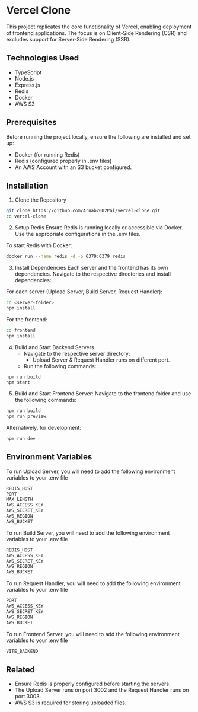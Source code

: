 # Vercel Clone

This project replicates the core functionality of Vercel, enabling deployment of frontend applications. The focus is on Client-Side Rendering (CSR) and excludes support for Server-Side Rendering (SSR).

## Technologies Used

- TypeScript
- Node.js
- Express.js
- Redis
- Docker
- AWS S3
## Prerequisites

Before running the project locally, ensure the following are installed and set up:

- Docker (for running Redis)
- Redis (configured properly in .env files)
- An AWS Account with an S3 bucket configured.
## Installation

1. Clone the Repository

```bash
git clone https://github.com/Arnab2002Pal/vercel-clone.git
cd vercel-clone  
```
2. Setup Redis
Ensure Redis is running locally or accessible via Docker. Use the appropriate configurations in the .env files.

To start Redis with Docker:
```bash
docker run --name redis -d -p 6379:6379 redis  
```
3. Install Dependencies
Each server and the frontend has its own dependencies. Navigate to the respective directories and install dependencies:

For each server (Upload Server, Build Server, Request Handler):
```bash
cd <server-folder>  
npm install   
```
For the frontend:
```bash
cd frontend  
npm install  
```

4. Build and Start Backend Servers
    - Navigate to the respective server directory:
        - Upload Server & Request Handler runs on different port.
    - Run the following commands:
```bash
npm run build  
npm start  
```
5. Build and Start Frontend Server:
Navigate to the frontend folder and use the following commands:
```bash
npm run build  
npm run preview  
```
Alternatively, for development:
```bash
npm run dev
```
## Environment Variables

To run Upload Server, you will need to add the following environment variables to your .env file
```bash
REDIS_HOST
PORT
MAX_LENGTH
AWS_ACCESS_KEY
AWS_SECRET_KEY
AWS_REGION
AWS_BUCKET
```

To run Build Server, you will need to add the following environment variables to your .env file

```bash
REDIS_HOST
AWS_ACCESS_KEY
AWS_SECRET_KEY
AWS_REGION
AWS_BUCKET
```

To run Request Handler, you will need to add the following environment variables to your .env file

```bash
PORT
AWS_ACCESS_KEY
AWS_SECRET_KEY
AWS_REGION
AWS_BUCKET
```

To run Frontend Server, you will need to add the following environment variables to your .env file

```bash
VITE_BACKEND
```
## Related

- Ensure Redis is properly configured before starting the servers.
- The Upload Server runs on port 3002 and the Request Handler runs on port 3003.
- AWS S3 is required for storing uploaded files.
